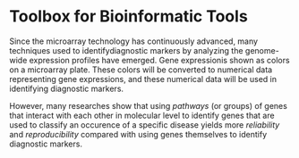 # Toolbox for Bioinformatic Tools

Since the microarray technology has continuously advanced, many techniques used to identifydiagnostic markers by analyzing the genome-wide expression profiles have emerged. Gene expressionis shown as colors on a microarray plate. These colors will be converted to numerical data representing gene expressions, and these numerical data will be used in identifying diagnostic markers. 
  
However, many researches show that using *pathways* (or groups) of genes that interact with each other in molecular level to identify genes that are used to classify an occurence of a specific disease yields more *reliability* and *reproducibility* compared with using genes themselves to identify diagnostic markers.



  
